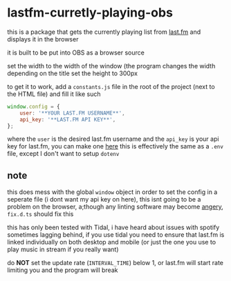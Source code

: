 # lastfm-curretly-playing-obs

this is a package that gets the currently playing list from [last.fm](https://last.fm) and displays it in the browser

it is built to be put into OBS as a browser source

set the width to the width of the window (the program changes the width depending on the title
set the height to 300px

to get it to work, add a `constants.js` file in the root of the project (next to the HTML file) and fill it like such

```js
window.config = {
	user: '**YOUR LAST.FM USERNAME**',
	api_key: '**LAST.FM API KEY**',
};
```

where the `user` is the desired last.fm username
and the `api_key` is your api key for last.fm, you can make one [here](https://www.last.fm/api/account/create)
this is effectively the same as a `.env` file, except I don't want to setup `dotenv`


## note

this does mess with the global `window` object in order to set the config in a seperate file (i dont want my api key on here), this isnt going to be a problem on the browser, a;though any linting software may become [angery](https://youtu.be/5jO2PLqEdUY?t=67), `fix.d.ts` should fix this

this has only been tested with Tidal, i have heard about issues with spotify sometimes lagging behind, if you use tidal you need to ensure that last.fm is linked individually on both desktop and mobile (or just the one you use to play music in stream if you really want)

do **NOT** set the update rate (`INTERVAL_TIME`) below 1, or last.fm will start rate limiting you and the program will break
